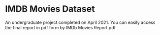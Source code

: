 # IMDB Movies Dataset

An undergraduate project completed on April 2021.
You can easily access the final report in pdf form by IMDb Movies Report.pdf
